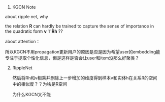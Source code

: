1. KGCN Note

about ripple net, why

the relation **R** can hardly be trained to capture the sense of importance in the quadratic form **v** ⊤**Rh** ??

about attention：

所以KGCN不用propagation更新用户的原因是否是因为希望user的embedding能专注于提取个性化信息，但是这样是否会让user和item没那么好聚类？



2. RippleNet

   然后将Rh和v相乘并删除上一步增加的维度得到样本v和实体h在关系R的空间中的相似度？？为啥是R空间

   为什么KGCN又不能

